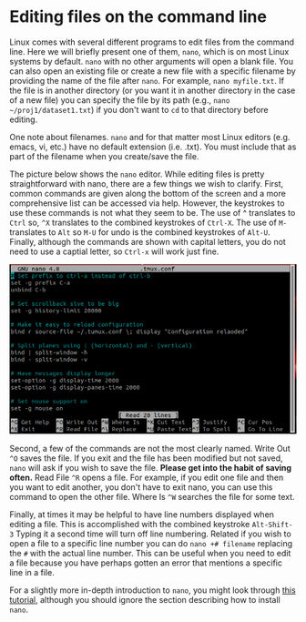 # Editing files on the command line

Linux comes with several different programs to edit files from the command line.  Here we will briefly present one of them, `nano`, 
which is on most Linux systems by default.  `nano` with no other arguments will open a blank file.  You can also open an existing file
or create a new file with a specific filename by providing the name of the file after `nano`.  For example, `nano myfile.txt`.  If
the file is in another directory (or you want it in another directory in the case of a new file) you can specify the file by its
path (e.g., `nano ~/proj1/dataset1.txt`) if you don't want to `cd` to that directory before editing.

One note about filenames.  `nano` and for that matter most Linux editors (e.g. emacs, vi, etc.) have no default extension (i.e. .txt).  You
must include that as part of the filename when you create/save the file.

The picture below shows the `nano` editor.  While editing files is pretty straightforward with nano, there are a few things we wish to
clarify.  First, common commands are given along the bottom of the screen and a more comprehensive list can be accessed via help.  However,
the keystrokes to use these commands is not what they seem to be.  The use of ^ translates to `Ctrl` so, `^X` translates to the combined
keystrokes of `Ctrl-X`.  The use of `M-` translates to `Alt` so `M-U` for undo is the combined keystrokes of `Alt-U`.  Finally, although 
the commands are shown with capital letters, you do not need to use a captial letter, so `Ctrl-x` will work just fine.

![Nano editor](nano.png)

Second, a few of the commands are not the most clearly named.  Write Out `^O` saves the file.  If you exit and the file has been 
modified but not saved, `nano` will ask if you wish to save the file.  **Please get into the habit of saving often.**  Read File `^R`
opens a file.  For example, if you edit one file and then you want to edit another, you don't have to exit nano, you can use this command 
to open the other file.  Where Is `^W` searches the file for some text.  

Finally, at times it may be helpful to have line numbers displayed when editing a file.  This is accomplished with the combined keystroke
`Alt-Shift-3`  Typing it a second time will turn off line numbering.  Related if you wish to open a file to a specific line number
you can do `nano +# filename` replacing the `#` with the actual line number.  This can be useful when you need to edit a file 
because you have perhaps gotten an error that mentions a specific line in a file.

For a slightly more in-depth introduction to `nano`, you might look through [this tutorial](https://www.tecmint.com/learn-nano-text-editor-in-linux/), although
you should ignore the section describing how to install `nano`.